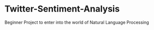 # Twitter-Sentiment-Analysis
Beginner Project to enter into the world of Natural Language Processing
